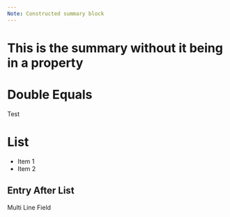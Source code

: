 ```yaml
---
Note: Constructed summary block
---
```


This is the summary without it being in a property
==================================================

Double Equals
=============

Test

List
====

- Item 1
- Item 2

Entry After List
----------------

Multi
Line
Field
